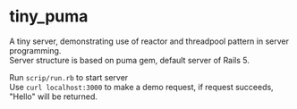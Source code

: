 # tiny_puma

A tiny server, demonstrating use of reactor and threadpool pattern in server programming.  
Server structure is based on puma gem, default server of Rails 5.  

Run `scrip/run.rb` to start server   
Use `curl localhost:3000` to make a demo request, if request succeeds, "Hello" will be returned.  

 
